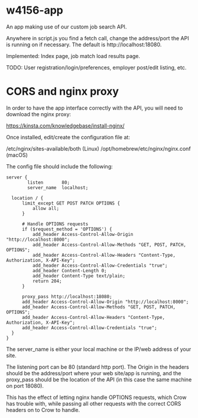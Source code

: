 # w4156-app
An app making use of our custom job search API.

Anywhere in script.js you find a fetch call, change the address/port the API is running on if necessary.
The default is http://localhost:18080.

Implemented:  Index page, job match load results page.

TODO: User registration/login/preferences, employer post/edit listing, etc.

# CORS and nginx proxy

In order to have the app interface correctly with the API, you will need to download the nginx proxy:

  https://kinsta.com/knowledgebase/install-nginx/

Once installed, edit/create the configuration file at:

  /etc/nginx/sites-available/both (Linux)
  /opt/homebrew/etc/nginx/nginx.conf (macOS)

The config file should include the following:

```
server {
        listen       80;
        server_name  localhost;

  location / {
      limit_except GET POST PATCH OPTIONS {
          allow all;
      }
  
      # Handle OPTIONS requests
      if ($request_method = 'OPTIONS') {
          add_header Access-Control-Allow-Origin "http://localhost:8000";
          add_header Access-Control-Allow-Methods "GET, POST, PATCH, OPTIONS";
          add_header Access-Control-Allow-Headers "Content-Type, Authorization, X-API-Key";
          add_header Access-Control-Allow-Credentials "true";
          add_header Content-Length 0;
          add_header Content-Type text/plain;
          return 204;
      }
  
      proxy_pass http://localhost:18080;
      add_header Access-Control-Allow-Origin "http://localhost:8000";
      add_header Access-Control-Allow-Methods "GET, POST, PATCH, OPTIONS";
      add_header Access-Control-Allow-Headers "Content-Type, Authorization, X-API-Key";
      add_header Access-Control-Allow-Credentials "true";
  }
}
```

The server_name is either your local machine or the IP/web address of your site.

The listening port can be 80 (standard http port). The Origin in the headers should
be the address/port where your web site/app is running, and the proxy_pass should be
the location of the API (in this case the same machine on port 18080).

This has the effect of letting nginx handle OPTIONS requests, which Crow has trouble
with, while passing all other requests with the correct CORS headers on to Crow to
handle.

  
